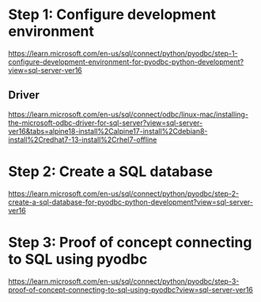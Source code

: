 # Step 1: Configure development environment
https://learn.microsoft.com/en-us/sql/connect/python/pyodbc/step-1-configure-development-environment-for-pyodbc-python-development?view=sql-server-ver16

## Driver
https://learn.microsoft.com/en-us/sql/connect/odbc/linux-mac/installing-the-microsoft-odbc-driver-for-sql-server?view=sql-server-ver16&tabs=alpine18-install%2Calpine17-install%2Cdebian8-install%2Credhat7-13-install%2Crhel7-offline

# Step 2: Create a SQL database
https://learn.microsoft.com/en-us/sql/connect/python/pyodbc/step-2-create-a-sql-database-for-pyodbc-python-development?view=sql-server-ver16

# Step 3: Proof of concept connecting to SQL using pyodbc
https://learn.microsoft.com/en-us/sql/connect/python/pyodbc/step-3-proof-of-concept-connecting-to-sql-using-pyodbc?view=sql-server-ver16
